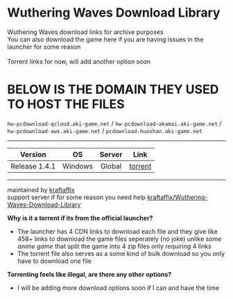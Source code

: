 # Wuthering Waves Download Library
Wuthering Waves download links for archive purposes \
You can also download the game here if you are having issues in the launcher for  some reason \
\
Torrent links for now, will add another option soon

# BELOW IS THE DOMAIN THEY USED TO HOST THE FILES
`hw-pcdownload-qcloud.aki-game.net`‎ / `hw-pcdownload-akamai.aki-game.net` /
`hw-pcdownload-aws.aki-game.net` / 
`pcdownload-huoshan.aki-game.net`
___
| Version | OS | Server | Link |
|:-------:|:--:|:------:|:----:|
| Release 1.4.1 | Windows | Global | [torrent](https://github.com/KraftAffix/Wuthering-Waves-Download-Library/raw/refs/heads/main/Wuthering%20Waves%20Game.torrent) |
___
maintained by [kraftaffix](https://github.com/KraftAffix) \
support server if for some reason you need help [kraftaffix/Wuthering-Waves-Download-Library](https://discord.gg/f3fTWdDmh5)

**Why is it a torrent if its from the official launcher?**
- The launcher has 4 CDN links to download each file and they give like 458+ links to download the game files seperately (no joke) unlike some _anime game_ that split the game into 4 zip files only requiring 4 links
- The torrent file also serves as a some kind of bulk download so you only have to download one file

**Torrenting feels like illegal, are there any other options?**
- I will be adding more download options soon if I can and have the time